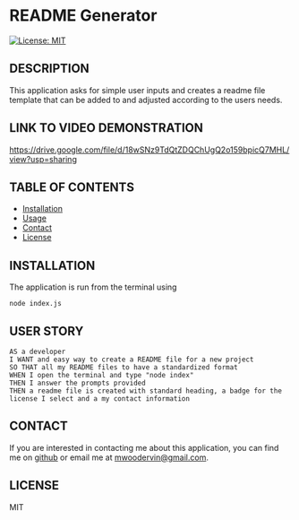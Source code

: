 # README Generator

  [![License: MIT](https://img.shields.io/badge/License-MIT-yellow.svg)](https://opensource.org/licenses/MIT)

  ## DESCRIPTION
  This application asks for simple user inputs and creates a readme file template that can be added to and adjusted according to the users needs.

  ## LINK TO VIDEO DEMONSTRATION
  https://drive.google.com/file/d/18wSNz9TdQtZDQChUgQ2o159bpicQ7MHL/view?usp=sharing

  ## TABLE OF CONTENTS

  - [Installation](#installation)
  - [Usage](#usage)
  - [Contact](#contact)
  - [License](#license)

  ## INSTALLATION
  The application is run from the terminal using 
  ```
  node index.js
  ```

  ## USER STORY
  ```
  AS a developer
  I WANT and easy way to create a README file for a new project
  SO THAT all my README files to have a standardized format
  WHEN I open the terminal and type "node index"
  THEN I answer the prompts provided
  THEN a readme file is created with standard heading, a badge for the license I select and a my contact information

  ```

  ## CONTACT
  If you are interested in contacting me about this application, you can find me on [github](https://github.com/mwoodervin) or email me at mwoodervin@gmail.com.

  ## LICENSE
  MIT

